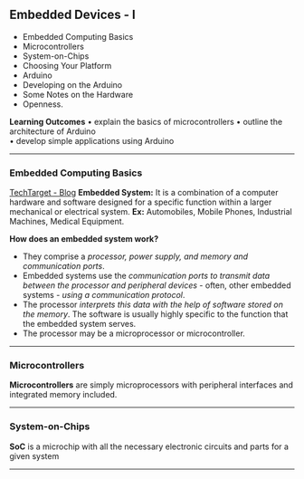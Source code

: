 ## Embedded Devices - I
- Embedded Computing Basics
- Microcontrollers
- System-on-Chips
- Choosing Your Platform
- Arduino
- Developing on the Arduino
- Some Notes on the Hardware
- Openness.

__Learning Outcomes__
• explain the basics of microcontrollers
• outline the architecture of Arduino  
• develop simple applications using Arduino

---
### Embedded Computing Basics
[TechTarget - Blog](https://www.techtarget.com/iotagenda/definition/embedded-system)
__Embedded System:__ It is a combination of a computer hardware and software designed for a specific function within a larger mechanical or electrical system.
__Ex:__ Automobiles, Mobile Phones, Industrial Machines, Medical Equipment.

__How does an embedded system work?__
- They comprise a _processor, power supply, and memory and communication ports_. 
- Embedded systems use the _communication ports to transmit data between the processor and peripheral devices_ - often, other embedded systems - _using a communication protocol_.
- The processor _interprets this data with the help of software stored on the memory_. The software is usually highly specific to the function that the embedded system serves.
- The processor may be a microprocessor or microcontroller. 


---
### Microcontrollers
__Microcontrollers__ are simply microprocessors with peripheral interfaces and integrated memory included.

---
### System-on-Chips
__SoC__ is a microchip with all the necessary electronic circuits and parts for a given system



---













